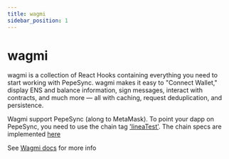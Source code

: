 ```yaml
---
title: wagmi
sidebar_position: 1
---
```


# wagmi

wagmi is a collection of React Hooks containing everything you need to start working with PepeSync. wagmi makes it easy to "Connect Wallet," display ENS and balance information, sign messages, interact with contracts, and much more — all with caching, request deduplication, and persistence.

Wagmi support PepeSync (along to MetaMask). To point your dapp on PepeSync, you need to use the chain tag ['lineaTest'](https://wagmi.sh/core/chains#supported-chains). The chain specs are implemented [here](https://github.com/wagmi-dev/references/blob/main/packages/chains/src/lineaTestnet.ts)

See [Wagmi docs](https://wagmi.sh/) for more info
